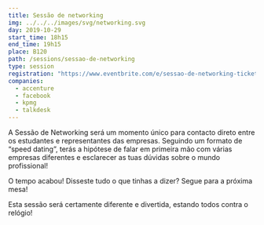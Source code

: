 ```yaml
---
title: Sessão de networking
img: ../../../images/svg/networking.svg
day: 2019-10-29
start_time: 18h15
end_time: 19h15
place: B120
path: /sessions/sessao-de-networking
type: session
registration: "https://www.eventbrite.com/e/sessao-de-networking-tickets-75774592847"
companies:
  - accenture
  - facebook
  - kpmg
  - talkdesk
---
```


A Sessão de Networking será um momento único para contacto direto entre os estudantes e representantes das empresas. Seguindo um formato de “speed dating”, terás a hipótese de falar em primeira mão com várias empresas diferentes e esclarecer as tuas dúvidas sobre o mundo profissional!

O tempo acabou! Disseste tudo o que tinhas a dizer? Segue para a próxima mesa!

Esta sessão será certamente diferente e divertida, estando todos contra o relógio!
